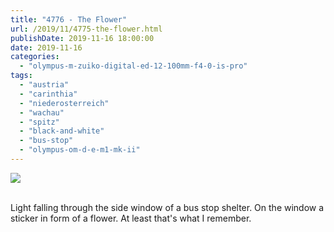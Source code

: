 ```yaml
---
title: "4776 - The Flower"
url: /2019/11/4775-the-flower.html
publishDate: 2019-11-16 18:00:00
date: 2019-11-16
categories: 
  - "olympus-m-zuiko-digital-ed-12-100mm-f4-0-is-pro"
tags: 
  - "austria"
  - "carinthia"
  - "niederosterreich"
  - "wachau"
  - "spitz"
  - "black-and-white"
  - "bus-stop"
  - "olympus-om-d-e-m1-mk-ii"
---
```

<div class="container">
<div class="center"><a target="_blank" href="https://d25zfm9zpd7gm5.cloudfront.net/1200x1200/2018/20180430_180107_lr.jpg"><img class="webfeedsFeaturedVisual" src="https://d25zfm9zpd7gm5.cloudfront.net/0600x0600/2018/20180430_180107_lr.jpg" /></a></div>
</div>
<br />

Light falling through the side window of a bus stop shelter. On the
window a sticker in form of a flower. At least that's what I
remember.